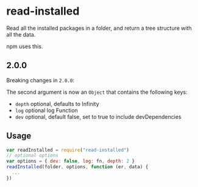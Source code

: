 # read-installed

Read all the installed packages in a folder, and return a tree structure with all the data.

npm uses this.

## 2.0.0

Breaking changes in `2.0.0`:

The second argument is now an `Object` that contains the following keys:

* `depth` optional, defaults to Infinity
* `log` optional log Function
* `dev` optional, default false, set to true to include devDependencies

## Usage

```javascript
var readInstalled = require("read-installed")
// optional options
var options = { dev: false, log: fn, depth: 2 }
readInstalled(folder, options, function (er, data) {
  ...
})
```
